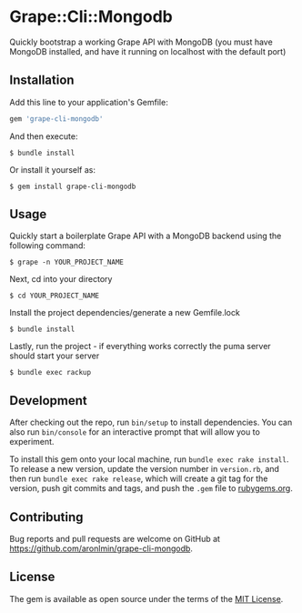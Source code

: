 # Grape::Cli::Mongodb

Quickly bootstrap a working Grape API with MongoDB (you must have MongoDB installed, and have it running on localhost with the default port)

## Installation

Add this line to your application's Gemfile:

```ruby
gem 'grape-cli-mongodb'
```

And then execute:

    $ bundle install

Or install it yourself as:

    $ gem install grape-cli-mongodb

## Usage

Quickly start a boilerplate Grape API with a MongoDB backend using the following command:

    $ grape -n YOUR_PROJECT_NAME

Next, cd into your directory

    $ cd YOUR_PROJECT_NAME

Install the project dependencies/generate a new Gemfile.lock

    $ bundle install

Lastly, run the project - if everything works correctly the puma server should start your server

    $ bundle exec rackup


## Development

After checking out the repo, run `bin/setup` to install dependencies. You can also run `bin/console` for an interactive prompt that will allow you to experiment.

To install this gem onto your local machine, run `bundle exec rake install`. To release a new version, update the version number in `version.rb`, and then run `bundle exec rake release`, which will create a git tag for the version, push git commits and tags, and push the `.gem` file to [rubygems.org](https://rubygems.org).

## Contributing

Bug reports and pull requests are welcome on GitHub at https://github.com/aronlmin/grape-cli-mongodb.


## License

The gem is available as open source under the terms of the [MIT License](http://opensource.org/licenses/MIT).
